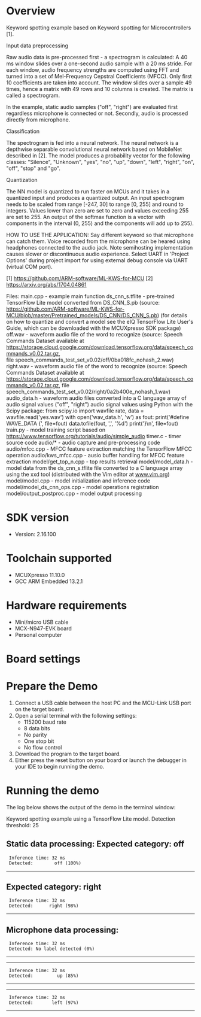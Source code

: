 Overview
========
Keyword spotting example based on Keyword spotting for Microcontrollers [1].

Input data preprocessing

Raw audio data is pre-processed first - a spectrogram is calculated: A 40 ms
window slides over a one-second audio sample with a 20 ms stride. For each
window, audio frequency strengths are computed using FFT and turned into
a set of Mel-Frequency Cepstral Coefficients (MFCC). Only first 10 coefficients
are taken into account. The window slides over a sample 49 times, hence
a matrix with 49 rows and 10 columns is created. The matrix is called a spectrogram.

In the example, static audio samples ("off", "right") are evaluated first
regardless microphone is connected or not. Secondly, audio is processed directly
from microphone.

Classification

The spectrogram is fed into a neural network. The neural network is a depthwise
separable convolutional neural network based on MobileNet described in [2].
The model produces a probability vector for the following classes:
"Silence", "Unknown", "yes", "no", "up", "down", "left", "right", "on", "off",
"stop" and "go".

Quantization

The NN model is quantized to run faster on MCUs and it takes in a quantized
input and produces a quantized output. An input spectrogram needs to be scaled
from range [-247, 30] to range [0, 255] and round to integers. Values lower
than zero are set to zero and values exceeding 255 are set to 255. An output
of the softmax function is a vector with components in the interval (0, 255)
and the components will add up to 255).   

HOW TO USE THE APPLICATION:
Say different keyword so that microphone can catch them. Voice recorded from
the microphone can be heared using headphones connected to the audio jack.
Note semihosting implementation causes slower or discontinuous audio experience. 
Select UART in 'Project Options' during project import for using external debug
console via UART (virtual COM port).

[1] https://github.com/ARM-software/ML-KWS-for-MCU
[2] https://arxiv.org/abs/1704.04861

Files:
  main.cpp - example main function
  ds_cnn_s.tflite - pre-trained TensorFlow Lite model converted from DS_CNN_S.pb
    (source: https://github.com/ARM-software/ML-KWS-for-MCU/blob/master/Pretrained_models/DS_CNN/DS_CNN_S.pb)
    (for details on how to quantize and convert a model see the eIQ TensorFlow Lite
    User's Guide, which can be downloaded with the MCUXpresso SDK package)
  off.wav - waveform audio file of the word to recognize
    (source: Speech Commands Dataset available at
    https://storage.cloud.google.com/download.tensorflow.org/data/speech_commands_v0.02.tar.gz,  
    file speech_commands_test_set_v0.02/off/0ba018fc_nohash_2.wav)
  right.wav - waveform audio file of the word to recognize
    (source: Speech Commands Dataset available at
    https://storage.cloud.google.com/download.tensorflow.org/data/speech_commands_v0.02.tar.gz,
    file speech_commands_test_set_v0.02/right/0a2b400e_nohash_1.wav)
  audio_data.h - waveform audio files converted into a C language array of audio signal
    values ("off", "right") audio signal values using Python with the Scipy package:
    from scipy.io import wavfile
    rate, data = wavfile.read('yes.wav')
    with open('wav_data.h', 'w') as fout:
      print('#define WAVE_DATA {', file=fout)
      data.tofile(fout, ',', '%d')
      print('}\n', file=fout)
  train.py - model training script based on https://www.tensorflow.org/tutorials/audio/simple_audio
  timer.c - timer source code
  audio/* - audio capture and pre-processing code
  audio/mfcc.cpp - MFCC feature extraction matching the TensorFlow MFCC operation
  audio/kws_mfcc.cpp - ausio buffer handling for MFCC feature extraction
  model/get_top_n.cpp - top results retrieval
  model/model_data.h - model data from the ds_cnn_s.tflite file converted to
    a C language array using the xxd tool (distributed with the Vim editor
    at www.vim.org)
  model/model.cpp - model initialization and inference code
  model/model_ds_cnn_ops.cpp - model operations registration
  model/output_postproc.cpp - model output processing


SDK version
===========
- Version: 2.16.100

Toolchain supported
===================
- MCUXpresso  11.10.0
- GCC ARM Embedded  13.2.1

Hardware requirements
=====================
- Mini/micro USB cable
- MCX-N947-EVK board
- Personal computer

Board settings
==============

Prepare the Demo
================
1. Connect a USB cable between the host PC and the MCU-Link USB port on the target board.
2. Open a serial terminal with the following settings:
   - 115200 baud rate
   - 8 data bits
   - No parity
   - One stop bit
   - No flow control
3. Download the program to the target board.
4. Either press the reset button on your board or launch the debugger in your IDE to begin running the demo.

Running the demo
================
The log below shows the output of the demo in the terminal window:

Keyword spotting example using a TensorFlow Lite model.
Detection threshold: 25

Static data processing:
Expected category: off
----------------------------------------
     Inference time: 32 ms
     Detected:        off (100%)
----------------------------------------

Expected category: right
----------------------------------------
     Inference time: 32 ms
     Detected:      right (98%)
----------------------------------------


Microphone data processing:
----------------------------------------
     Inference time: 32 ms
     Detected: No label detected (0%)
----------------------------------------

----------------------------------------
     Inference time: 32 ms
     Detected:         up (85%)
----------------------------------------

----------------------------------------
     Inference time: 32 ms
     Detected:       left (97%)
----------------------------------------
